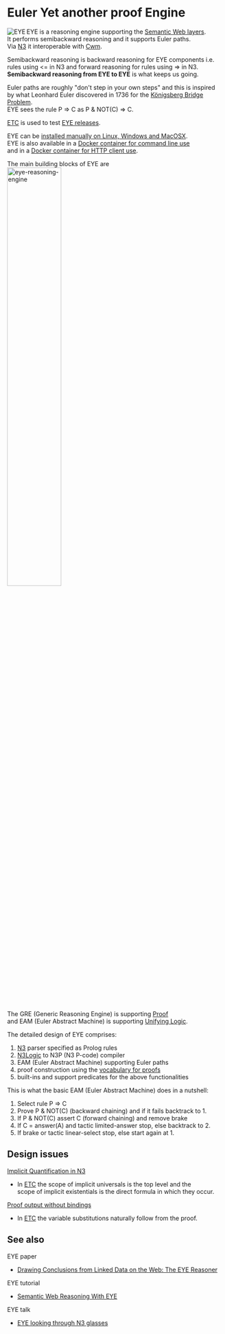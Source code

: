 # Euler Yet another proof Engine

<img align="left" src="https://josd.github.io/images/eye.png" alt="EYE"/> EYE is a reasoning engine supporting the [Semantic Web layers](http://www.w3.org/DesignIssues/diagrams/sweb-stack/2006a).  
It performs semibackward reasoning and it supports Euler paths.  
Via [N3](http://www.w3.org/TeamSubmission/n3/) it interoperable with [Cwm](http://www.w3.org/2000/10/swap/doc/cwm).  

Semibackward reasoning is backward reasoning for EYE components i.e.  
rules using <= in N3 and forward reasoning for rules using => in N3.  
**Semibackward reasoning from EYE to EYE** is what keeps us going.  

Euler paths are roughly "don't step in your own steps" and this is inspired  
by what Leonhard Euler discovered in 1736 for the [Königsberg Bridge Problem](http://mathworld.wolfram.com/KoenigsbergBridgeProblem.html).  
EYE sees the rule P => C as P & NOT(C) => C.  

[ETC](https://github.com/josd/etc) is used to test [EYE releases](https://github.com/josd/eye/blob/master/RELEASE).  

EYE can be [installed manually on Linux, Windows and MacOSX](https://github.com/josd/eye/blob/master/INSTALL).  
EYE is also available in a [Docker container for command line use](https://registry.hub.docker.com/u/bdevloed/eye/)  
and in a [Docker container for HTTP client use](https://registry.hub.docker.com/u/bdevloed/eyeserver/).  

The main building blocks of EYE are  
<img src="https://josd.github.io/images/eye-reasoning-engine.png" width="50%" height="50%" alt="eye-reasoning-engine"/>  

The GRE (Generic Reasoning Engine) is supporting [Proof](http://www.w3.org/DesignIssues/diagrams/sweb-stack/2006a)  
and EAM (Euler Abstract Machine) is supporting [Unifying Logic](http://www.w3.org/DesignIssues/diagrams/sweb-stack/2006a).  

The detailed design of EYE comprises:  
1. [N3](http://www.w3.org/TeamSubmission/n3/) parser specified as Prolog rules  
2. [N3Logic](http://www.w3.org/DesignIssues/N3Logic) to N3P (N3 P-code) compiler  
3. EAM (Euler Abstract Machine) supporting Euler paths  
4. proof construction using the [vocabulary for proofs](http://www.w3.org/2000/10/swap/reason.n3)  
5. built-ins and support predicates for the above functionalities  

This is what the basic EAM (Euler Abstract Machine) does in a nutshell:  
1. Select rule P => C  
2. Prove P & NOT(C) (backward chaining) and if it fails backtrack to 1.  
3. If P & NOT(C) assert C (forward chaining) and remove brake  
4. If C = answer(A) and tactic limited-answer stop, else backtrack to 2.  
5. If brake or tactic linear-select stop, else start again at 1.  


## Design issues

[Implicit Quantification in N3](https://lists.w3.org/Archives/Public/public-cwm-talk/2015JanMar/0000)  
* In [ETC](https://github.com/josd/etc) the scope of implicit universals is the top level and the  
  scope of implicit existentials is the direct formula in which they occur.  

[Proof output without bindings](https://josd.github.io/etc/witch/witch-proof.n3)  
* In [ETC](https://github.com/josd/etc) the variable substitutions naturally follow from the proof.  


## See also

EYE paper
* [Drawing Conclusions from Linked Data on the Web: The EYE Reasoner](http://online.qmags.com/ISW0515?cid=3244717&eid=19361&pg=25#pg25&mode2)

EYE tutorial
* [Semantic Web Reasoning With EYE](http://n3.restdesc.org/)

EYE talk
* [EYE looking through N3 glasses](http://www.agfa.com/w3c/Talks/2012/04swig/)
